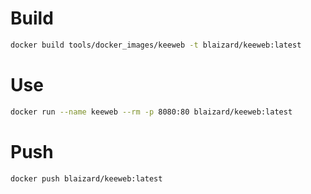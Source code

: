 # Build

```bash
docker build tools/docker_images/keeweb -t blaizard/keeweb:latest
```

# Use

```bash
docker run --name keeweb --rm -p 8080:80 blaizard/keeweb:latest
```

# Push

```bash
docker push blaizard/keeweb:latest
```
